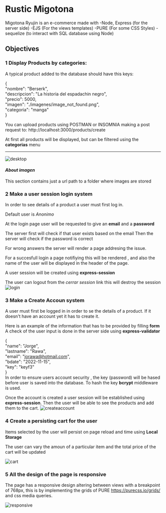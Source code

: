 # Rustic Migotona

Migotona Ryujin is an e-commerce made with
-Node, Express (for the server side)
-EJS (For the views templates)
-PURE (For some CSS Styles)
-sequelize (to interact with SQL database using Node)

## Objectives

### 1 Display Products by categories:

A typical product added to the database should have this keys:

{<br />
"nombre": "Berserk", <br />
"descripcion": "La historia del espadachin negro",<br />
"precio": 5000,<br />
"imagen": "./imagenes/image_not_found.png",<br />
"categoria": "manga"<br />
}<br />

You can upload products using POSTMAN or INSOMNIA making a post request to:
http://localhost:3000/products/create

At first all products will be displayed, but can be filtered using the **categorias** menu

---


![desktop](./pictures_for_readme/desktop.png)


#### _About imagen_

This section contains just a url path to a folder where images are stored

### 2 Make a user session login system

In order to see details of a product a user must first log in.

Default user is _Anonimo_

At the login page user will be requested to give an **email** and a **password**

The server first will check if that user exists based on the email
Then the server will check if the password is correct

For wrong answers the server will render a page addresing the issue.

For a succesfull login a page notifiying this will be rendered , and also the name of the user will be displayed in the header of the page.

A user session will be created using **express-session**

The user can logout from the _cerrar session_ link this will destroy the session
![login](./pictures_for_readme/login.png)

### 3 Make a Create Accoun system

A user must first be logged in in order to se the details of a product.
If it doesn't have an account yet it has to create it.

Here is an example of the information that has to be provided by filling **form**
A check of the user input is done in the server side using **express-validator**

{<br />
"name": "Jorge",<br />
"lastname": "Rawa",<br />
"email": "jorawa@hotmail.com",<br />
"bdate": "2022-11-15",<br />
"key": "keyf3"<br />
}<br />
In order to ensure users account security , the key (password) will be hased before user is saved into the database. To hash the key **bcrypt** middleware is used.

Once the account is created a user session will be established using **express-session**. Then the user will be able to see the products and add them to the cart.
![createaccount](./pictures_for_readme/create_account.png)

### 4 Create a persisting cart for the user

Items selected by the user will persist on page reload and time using **Local Storage**

The user can vary the amoun of a particular item and the total price of the cart will be updated

![cart](./pictures_for_readme/cart.png)

### 5 All the design of the page is responsive

The page has a responsive design altering between views with a breakpoint of 768px, this is by implementing the grids of PURE https://purecss.io/grids/ and css media queries.

![responsive](./pictures_for_readme/responsive.png)
